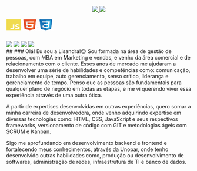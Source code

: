 
<div align="center">
  <a href="https://github.com/Lisandradecassia">
  <img height="180em" src="https://github-readme-stats.vercel.app/api?username=lisandradecassia&show_icons=true&theme=dracula&include_all_commits=true&count_private=true"/>
  <img height="180em" src="https://github-readme-stats.vercel.app/api/top-langs/?username=lisandradecassia&layout=compact&langs_count=7&theme=dracula"/>
</div>
<div style="display: inline_block"><br>
  <img align="center" alt="Rafa-Js" height="30" width="40" src="https://raw.githubusercontent.com/devicons/devicon/master/icons/javascript/javascript-plain.svg">
  <img align="center" alt="Rafa-HTML" height="30" width="40" src="https://raw.githubusercontent.com/devicons/devicon/master/icons/html5/html5-original.svg">
  <img align="center" alt="Rafa-CSS" height="30" width="40" src="https://raw.githubusercontent.com/devicons/devicon/master/icons/css3/css3-original.svg">
  
  </div>
  
  ##

<div>
  <a href="https://www.instagram.com/lisandradecassia/" target="_blank"><img src="https://img.shields.io/badge/-Instagram-%23E4405F?style=for-the-badge&logo=instagram&logoColor=white" target="_blank"></a>
 <a href=https://discord.com/channels/@me/954540540647583815" target="_blank"><img src="https://img.shields.io/badge/Discord-7289DA?style=for-the-badge&logo=discord&logoColor=white" target="_blank"></a> 
  <a href = "mailto:lisandradecassia@gmail.com"><img src="https://img.shields.io/badge/-Gmail-%23333?style=for-the-badge&logo=gmail&logoColor=white" target="_blank"></a>
  <a href="https://www.linkedin.com/in/lisandradecassia/" target="_blank"><img src="https://img.shields.io/badge/-LinkedIn-%230077B5?style=for-the-badge&logo=linkedin&logoColor=white" target="_blank"></a> 
</div>
 ##
 ### Olá! Eu sou a Lisandra!😉
Sou formada na área de gestão de pessoas, com MBA em Marketing e vendas, e venho da área comercial e de relacionamento com o cliente. 
Esses anos de mercado me ajudaram a desenvolver uma série de habilidades e competências como: comunicação, trabalho em equipe, auto gerenciamento, senso crítico, liderança e gerenciamento de tempo.
Penso que as pessoas são fundamentais para qualquer plano de negócio em todas as etapas, e me vi querendo viver essa experiência através de uma outra ótica. 

A partir de expertises desenvolvidas em outras experiências, quero somar a minha carreira de desenvolvedora, onde venho adquirindo expertise em diversas tecnologias como: HTML, CSS, JavaScript  e seus respectivos frameworks, versionamento de código com GIT e metodologias ágeis com SCRUM e Kanban.

Sigo me aprofundando em desenvolvimento backend e frontend e fortalecendo meus conhecimentos, através da Unopar, onde tenho desenvolvido outras habilidades como, produção ou desenvolvimento de softwares, administração de redes, infraestrutura de TI e banco de dados.
